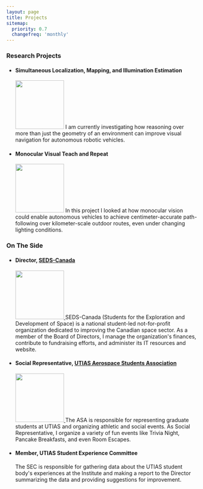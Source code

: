 ```yaml
---
layout: page
title: Projects
sitemap:
  priority: 0.7
  changefreq: 'monthly'
---
```


<h3>Research Projects</h3>
<ul>
<li>
<h4>Simultaneous Localization, Mapping, and Illumination Estimation</h4>
<img src="{{ site.url }}/assets/pics/dense_stereo.png" height="128pt"/>
I am currently investigating how reasoning over more than just the geometry of an environment can improve visual navigation for autonomous robotic vehicles.
</li>

<li>
<h4>Monocular Visual Teach and Repeat</h4>
<img src="{{ site.url }}/assets/pics/husky_frames.png" height="128pt"/>
In this project I looked at how monocular vision could enable autonomous vehicles to achieve centimeter-accurate path-following over kilometer-scale outdoor routes, even under changing lighting conditions.
</li>
</ul>

<h3>On The Side</h3>
<ul>
<li>
<h4>Director, <a href="http://seds.ca">SEDS-Canada</a></h4>
<a href="http://seds.ca">
<img src="{{ site.url }}/assets/pics/seds.png" height="128pt"/>
</a>
SEDS-Canada (Students for the Exploration and Development of Space) is a national student-led not-for-profit organization dedicated to improving the Canadian space sector. As a member of the Board of Directors, I manage the organization's finances, contribute to fundraising efforts, and administer its IT resources and website.
</li>

<li>
<h4>Social Representative, <a href="http://arrow.utias.utoronto.ca/~asa/">UTIAS Aerospace Students Association</a></h4>
<a href="http://arrow.utias.utoronto.ca/~asa/">
<img src="{{ site.url }}/assets/pics/asa.png" height="128pt"/>
</a>
The ASA is responsible for representing graduate students at UTIAS and organizing athletic and social events. As Social Representative, I organize a variety of fun events like Trivia Night, Pancake Breakfasts, and even Room Escapes.
</li>

<li>
<h4>Member, UTIAS Student Experience Committee</h4>
The SEC is responsible for gathering data about the UTIAS student body's experiences at the Institute and making a report to the Director summarizing the data and providing suggestions for improvement.
</li>

</ul>

